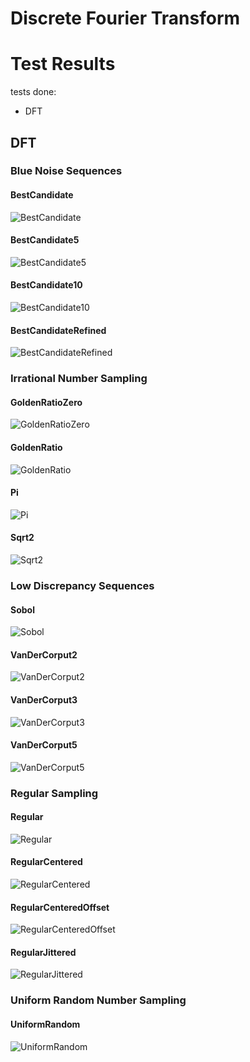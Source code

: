 # Discrete Fourier Transform

# Test Results
 tests done:
* DFT
## DFT
### Blue Noise Sequences
#### BestCandidate
![BestCandidate](../../../_1d/samples/blue_noise/DFT_BestCandidate.png)  
#### BestCandidate5
![BestCandidate5](../../../_1d/samples/blue_noise/DFT_BestCandidate5.png)  
#### BestCandidate10
![BestCandidate10](../../../_1d/samples/blue_noise/DFT_BestCandidate10.png)  
#### BestCandidateRefined
![BestCandidateRefined](../../../_1d/samples/blue_noise/DFT_BestCandidateRefined.png)  
### Irrational Number Sampling
#### GoldenRatioZero
![GoldenRatioZero](../../../_1d/samples/irrational_numbers/DFT_GoldenRatioZero.png)  
#### GoldenRatio
![GoldenRatio](../../../_1d/samples/irrational_numbers/DFT_GoldenRatio.png)  
#### Pi
![Pi](../../../_1d/samples/irrational_numbers/DFT_Pi.png)  
#### Sqrt2
![Sqrt2](../../../_1d/samples/irrational_numbers/DFT_Sqrt2.png)  
### Low Discrepancy Sequences
#### Sobol
![Sobol](../../../_1d/samples/lds/DFT_Sobol.png)  
#### VanDerCorput2
![VanDerCorput2](../../../_1d/samples/lds/DFT_VanDerCorput2.png)  
#### VanDerCorput3
![VanDerCorput3](../../../_1d/samples/lds/DFT_VanDerCorput3.png)  
#### VanDerCorput5
![VanDerCorput5](../../../_1d/samples/lds/DFT_VanDerCorput5.png)  
### Regular Sampling
#### Regular
![Regular](../../../_1d/samples/regular/DFT_Regular.png)  
#### RegularCentered
![RegularCentered](../../../_1d/samples/regular/DFT_RegularCentered.png)  
#### RegularCenteredOffset
![RegularCenteredOffset](../../../_1d/samples/regular/DFT_RegularCenteredOffset.png)  
#### RegularJittered
![RegularJittered](../../../_1d/samples/regular/DFT_RegularJittered.png)  
### Uniform Random Number Sampling
#### UniformRandom
![UniformRandom](../../../_1d/samples/uniform_random/DFT_UniformRandom.png)  

